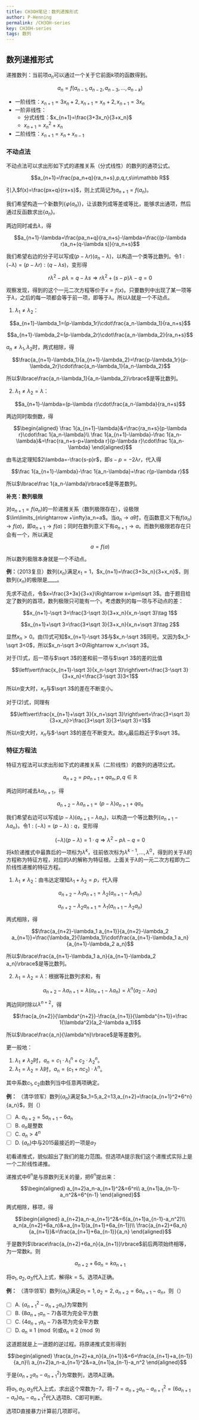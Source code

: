 ```yaml
---
title: CH3OH笔记：数列递推形式
author: P-Henning
permalink: /CH3OH-series
key: CH3OH-series
tags: 数列
---
```


## 数列递推形式

递推数列：当前项$a_n$可以通过一个关于它前面$k$项的函数得到。

$$a_n=f(a_{n-1},a_{n-2},a_{n-3},\dots,a_{n-k})$$

- 一阶线性：$x_{n+1}=3x_n+2, x_{n+1}=x_n+2, x_{n+1}=3x_n$
- 一阶非线性：
  - 分式线性：$x_{n+1}=\frac{3+3x_n}{3+x_n}$
  - $x_{n+1}=x_n^2+x_n$
- 二阶线性：$x_{n+1}=x_n+x_{n-1}$

<!--more-->

### 不动点法

不动点法可以求出形如下式的递推关系（分式线性）的数列的通项公式。

$$a_{n+1}=\frac{pa_n+q}{ra_n+s},p,q,r,s\in\mathbb R$$

引入$f(x)=\frac{px+q}{rx+s}$，则上式简记为$a_{n+1}=f(a_n)$。

我们希望构造一个新数列$\lbrace\varphi(a_n)\rbrace$，让该数列成等差或等比，能够求出通项，然后通过反函数求出$\lbrace a_n\rbrace$。

两边同时减去$\lambda$，得

$$a_{n+1}-\lambda=\frac{pa_n+q}{ra_n+s}-\lambda=\frac{(p-\lambda r)a_n+(q-\lambda s)}{ra_n+s}$$

我们希望右边的分子可以写成$(p-\lambda r)(a_n-\lambda)$，以构造一个类等比数列。令$1:(-\lambda)=(p-\lambda r):(q-\lambda s)$，变形得

$$r\lambda^2-p\lambda=q-\lambda s\Rightarrow r\lambda^2+(s-p)\lambda-q=0$$

观察发现，得到的这个一元二次方程等价于$x=f(x)$。只要数列中出现了某一项等于$\lambda$，之后的每一项都会等于前一项，即等于$\lambda$。所以$\lambda$就是一个不动点。

1. $\lambda_1\neq\lambda_2$：
  
  $$a_{n+1}-\lambda_1=(p-\lambda_1r)\cdot\frac{a_n-\lambda_1}{ra_n+s}$$
  
  $$a_{n+1}-\lambda_2=(p-\lambda_2r)\cdot\frac{a_n-\lambda_2}{ra_n+s}$$
  
  $a_n\neq\lambda_1,\lambda_2$时，两式相除，得
  
  $$\frac{a_{n+1}-\lambda_1}{a_{n+1}-\lambda_2}=\frac{p-\lambda_1r}{p-\lambda_2r}\cdot\frac{a_n-\lambda_1}{a_n-\lambda_2}$$
  
  所以$\lbrace\frac{a_n-\lambda_1}{a_n-\lambda_2}\rbrace$是等比数列。
  
2. $\lambda_1\neq\lambda_2=\lambda$：
  
  $$a_{n+1}-\lambda=(p-\lambda r)\cdot\frac{a_n-\lambda}{ra_n+s}$$
  
  两边同时取倒数，得
  
  $$\begin{aligned}
  \frac 1{a_{n+1}-\lambda}&=\frac{ra_n+s}{p-\lambda r}\cdot\frac 1{a_n-\lambda}\\
  \frac 1{a_{n+1}-\lambda}-\frac 1{a_n-\lambda}&=\frac{ra_n+s-p+\lambda r}{p-\lambda r}\cdot\frac 1{a_n-\lambda}
  \end{aligned}$$
  
  由韦达定理知$2\lambda=-\frac{s-p}r$，即$s-p=-2\lambda r$，代入得
  
  $$\frac 1{a_{n+1}-\lambda}-\frac 1{a_n-\lambda}=\frac r{p-\lambda r}$$
  
  所以$\lbrace\frac 1{a_n-\lambda}\rbrace$是等差数列。

**补充：数列极限**

对$a_{n+1}=f(a_n)$的一阶递推关系（数列极限存在），设极限$\lim\limits_{n\rightarrow +\infty}a_n=a$。当$a_n\rightarrow a$时，在函数意义下有$f(a_n)\rightarrow f(a)$，即$a_{n+1}\rightarrow f(a)$；同时在数列意义下有$a_{n+1}\rightarrow a$。而数列极限若存在只会有一个，所以满足

$$a=f(a)$$

所以数列极限本身就是一个不动点。

**例：**（2013复旦）数列$\lbrace x_n\rbrace$满足$x_1=1$，$x_{n+1}=\frac{3+3x_n}{3+x_n}$，则数列$\lbrace x_n\rbrace$的极限是____。

先求不动点，令$x=\frac{3+3x}{3+x}\Rightarrow x=\pm\sqrt 3$。由于题目给定了数列的首项，数列极限只可能有一个。考虑数列的每一项与不动点的差：

$$x_{n+1}-\sqrt 3=\frac{3-\sqrt 3}{3+x_n}(x_n-\sqrt 3)\tag 1$$

$$x_{n+1}+\sqrt 3=\frac{3+\sqrt 3}{3+x_n}(x_n+\sqrt 3)\tag 2$$

显然$x_n>0$。由$(1)$式可知$x_{n+1}-\sqrt 3$与$x_n-\sqrt 3$同号。又因为$x_1-\sqrt 3<0$，所以$x_n-\sqrt 3<0\Rightarrow x_n<\sqrt 3$。

对于$(1)$式，后一项与$\sqrt 3$的差和前一项与$\sqrt 3$的差的比值

$$\left\vert\frac{x_{n+1}-\sqrt 3}{x_n-\sqrt 3}\right\vert=\frac{3-\sqrt 3}{3+x_n}<\frac{3-\sqrt 3}3<1$$

所以$n$变大时，$x_n$与$\sqrt 3$的差在不断变小。

对于$(2)$式，同理有

$$\left\vert\frac{x_{n+1}+\sqrt 3}{x_n+\sqrt 3}\right\vert=\frac{3+\sqrt 3}{3+x_n}>\frac{3+\sqrt 3}{3+\sqrt 3}=1$$

所以$n$变大时，$x_n$与$-\sqrt 3$的差在不断变大。故$x_n$最后趋近于$\sqrt 3$。

### 特征方程法

特征方程法可以求出形如下式的递推关系（二阶线性）的数列的通项公式。

$$a_{n+2}=pa_{n+1}+qa_n,p,q\in\mathbb R$$

两边同时减去$\lambda a_{n+1}$，得

$$a_{n+2}-\lambda a_{n+1}=(p-\lambda)a_{n+1}+qa_n$$

我们希望右边可以写成$(p-\lambda)(a_{n+1}-\lambda a_n)$，以构造一个等比数列$\lbrace a_{n+1}-\lambda a_n\rbrace$。令$1:(-\lambda)=(p-\lambda):q$，变形得

$$(-\lambda)(p-\lambda)=1\cdot q\Rightarrow \lambda^2-p\lambda-q=0$$

将$k$阶递推式中最靠后的一项标为$\lambda^k$，往前依次标为$\lambda^{k-1},\dots,\lambda^0$，得到的关于$\lambda$的方程称为特征方程，对应的$\lambda$的解称为特征根。上面关于$\lambda$的一元二次方程即为二阶线性递推的特征方程。

1. $\lambda_1\neq\lambda_2$：由韦达定理知$\lambda_1+\lambda_2=p$，代入得
  
  $$a_{n+2}-\lambda_1 a_{n+1}=\lambda_2(a_{n+1}-\lambda_1 a_n)$$
  
  $$a_{n+2}-\lambda_2 a_{n+1}=\lambda_1(a_{n+1}-\lambda_2 a_n)$$
  
  两式相除，得
  
  $$\frac{a_{n+2}-\lambda_1 a_{n+1}}{a_{n+2}-\lambda_2 a_{n+1}}=\frac{\lambda_2}{\lambda_1}\cdot\frac{a_{n+1}-\lambda_1 a_n}{a_{n+1}-\lambda_2 a_n}$$
  
  所以$\lbrace\frac{a_{n+1}-\lambda_1 a_n}{a_{n+1}-\lambda_2 a_n}\rbrace$是等比数列。
  
2. $\lambda_1=\lambda_2=\lambda$：根据等比数列求和，有
  
  $$a_{n+2}-\lambda a_{n+1}=\lambda(a_{n+1}-\lambda a_n)=\lambda^n(a_2-\lambda a_1)$$
  
  两边同时除以$\lambda^{n+2}$，得
  
  $$\frac{a_{n+2}}{\lambda^{n+2}}-\frac{a_{n+1}}{\lambda^{n+1}}=\frac 1{\lambda^2}(a_2-\lambda a_1)$$
  
  所以$\lbrace\frac{a_n}{\lambda^n}\rbrace$是等差数列。

更一般地：

1. $\lambda_1\neq\lambda_2$时，$a_n=c_1\cdot\lambda_1^n+c_2\cdot\lambda_2^n$。
2. $\lambda_1=\lambda_2=\lambda$时，$a_n=(c_1+nc_2)\cdot\lambda^n$。

其中系数$c_1,c_2$由数列当中任意两项确定。

**例：** （清华领军）数列$\lbrace a_n\rbrace$满足$a_1=5,a_2=13,a_{n+2}=\frac{a_{n+1}^2+6^n}{a_n}$，则（）

- [ ] A. $a_{n+2}=5a_{n+1}-6a_n$
- [ ] B. $a_n$是整数
- [ ] C. $a_n>4^n$
- [ ] D. $\lbrace a_n\rbrace$中与$2015$最接近的一项是$a_7$

初看递推式，貌似超出了我们的能力范围。但选项A提示我们这个递推式实际上是一个二阶线性递推。

递推式中$6^n$是与原数列无关的量，把$6^n$提出来：

$$\begin{aligned}
a_{n+2}a_n-a_{n+1}^2&=6^n\\
a_{n+1}a_{n-1}-a_n^2&=6^{n-1}
\end{aligned}$$

两式相除，移项，得

$$\begin{aligned}
a_{n+2}a_n-a_{n+1}^2&=6(a_{n+1}a_{n-1}-a_n^2)\\
a_n(a_{n+2}+6a_n)&=a_{n+1}(a_{n+1}+6a_{n-1})\\
\frac{a_{n+2}+6a_n}{a_{n+1}}&=\frac{a_{n+1}+6a_{n-1}}{a_n}
\end{aligned}$$

于是数列$\lbrace\frac{a_{n+2}+6a_n}{a_{n+1}}\rbrace$前后两项始终相等，为一常数$k$。则

$$a_{n+2}+6a_n=ka_{n+1}$$

将$a_1,a_2,a_3$代入上式，解得$k=5$。选项A正确。

**例：** （清华领军）数列$\lbrace a_n\rbrace$满足$a_1=1,a_2=2,a_{n+2}=6a_{n+1}-a_n$，则（）

- [ ] A. $\lbrace a_{n+1}^2-a_{n+2}a_n\rbrace$为常数列
- [ ] B. $\lbrace 8a_{n+1}a_n-7\rbrace$各项为完全平方数
- [ ] C. $\lbrace 4a_{n+1}a_n-7\rbrace$各项为完全平方数
- [ ] D. $a_n\equiv 1\pmod 9$或$a_n\equiv 2\pmod 9$

这道题就是上一道题的逆过程。将原递推式变形得到

$$\begin{aligned}
\frac{a_{n+2}+a_n}{a_{n+1}}&=6=\frac{a_{n+1}+a_{n-1}}{a_n}\\
a_{n+2}a_n-a_{n+1}^2&=a_{n+1}a_{n-1}-a_n^2
\end{aligned}$$

于是$\lbrace a_{n+2}a_n-a_{n+1}^2\rbrace$为常数列，选项A正确。

将$a_1,a_2,a_3$代入上式，求出这个常数为$-7$。将$-7=a_{n+2}a_n-a_{n+1}^2=(6a_{n+1}-a_n)a_n-a_{n+1}^2$代入选项B、C即可判断。

选项D直接暴力计算前几项即可。
